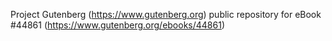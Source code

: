 Project Gutenberg (https://www.gutenberg.org) public repository for eBook #44861 (https://www.gutenberg.org/ebooks/44861)
